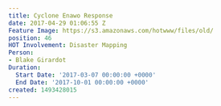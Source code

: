 ```yaml
---
title: Cyclone Enawo Response
date: 2017-04-29 01:06:55 Z
Feature Image: https://s3.amazonaws.com/hotwww/files/old/
position: 46
HOT Involvement: Disaster Mapping
Person:
- Blake Girardot
Duration:
  Start Date: '2017-03-07 00:00:00 +0000'
  End Date: '2017-10-01 00:00:00 +0000'
created: 1493428015
---
```

